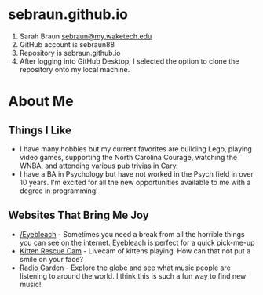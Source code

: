 # sebraun.github.io

1. Sarah Braun sebraun@my.waketech.edu
2. GitHub account is sebraun88
3. Repository is sebraun.github.io
4. After logging into GitHub Desktop, I selected the option to clone the repository onto my local machine.

# About Me
## Things I Like
 * I have many hobbies but my current favorites are building Lego, playing video games, supporting the North Carolina Courage, watching the WNBA, and attending various pub trivias in Cary.
 * I have a BA in Psychology but have not worked in the Psych field in over 10 years. I'm excited for all the new opportunities available to me with a degree in programming!
## Websites That Bring Me Joy
* [/Eyebleach](https://www.reddit.com/r/Eyebleach/) - Sometimes you need a break from all the horrible things you can see on the internet. Eyebleach is perfect for a quick pick-me-up
* [Kitten Rescue Cam](https://explore.org/livecams/cats/kitten-rescue-cam) - Livecam of kittens playing. How can that not put a smile on your face?
* [Radio Garden](https://radio.garden/search) - Explore the globe and see what music people are listening to around the world. I think this is such a fun way to find new music!
